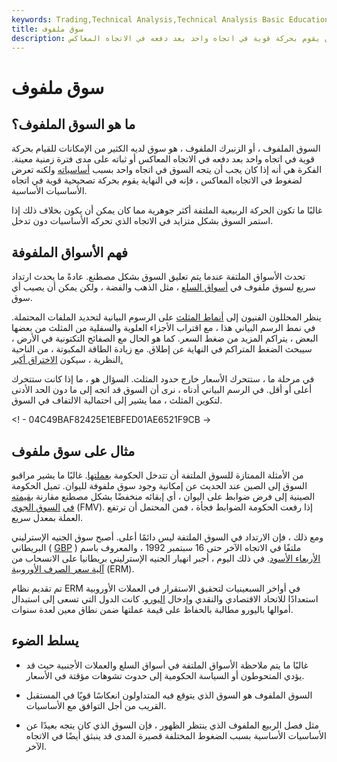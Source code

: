 ```yaml
---
keywords: Trading,Technical Analysis,Technical Analysis Basic Education
title: سوق ملفوف
description: في سوق ملتف ، تشير الأساسيات إلى أنه يمكن أن يقوم بحركة قوية في اتجاه واحد بعد دفعه في الاتجاه المعاكس.
---
```


# سوق ملفوف
## ما هو السوق الملفوف؟

السوق الملفوف ، أو الزنبرك الملفوف ، هو سوق لديه الكثير من الإمكانات للقيام بحركة قوية في اتجاه واحد بعد دفعه في الاتجاه المعاكس أو ثباته على مدى فترة زمنية معينة. الفكرة هي أنه إذا كان يجب أن يتجه السوق في اتجاه واحد بسبب [أساسياته](/fundamentals) ولكنه تعرض لضغوط في الاتجاه المعاكس ، فإنه في النهاية يقوم بحركة تصحيحية قوية في اتجاه الأساسيات الأساسية.

غالبًا ما تكون الحركة الربيعية الملتفة أكثر جوهرية مما كان يمكن أن يكون بخلاف ذلك إذا استمر السوق بشكل متزايد في الاتجاه الذي تحركه الأساسيات دون تدخل.

## فهم الأسواق الملفوفة

تحدث الأسواق الملتفة عندما يتم تعليق السوق بشكل مصطنع. عادةً ما يحدث ارتداد سريع لسوق ملفوف في [أسواق السلع](/commodity-market) ، مثل الذهب والفضة ، ولكن يمكن أن يصيب أي سوق.

ينظر المحللون الفنيون إلى [أنماط المثلث](/triangle) على الرسوم البيانية لتحديد الملفات المحتملة. في نمط الرسم البياني هذا ، مع اقتراب الأجزاء العلوية والسفلية من المثلث من بعضها البعض ، يتراكم المزيد من ضغط السعر. كما هو الحال مع الصفائح التكتونية في الأرض ، سيبحث الضغط المتراكم في النهاية عن إطلاق. مع زيادة الطاقة المكبوتة ، من الناحية النظرية ، سيكون [الاختراق أكبر.](/breakout)

في مرحلة ما ، ستتحرك الأسعار خارج حدود المثلث. السؤال هو ، ما إذا كانت ستتحرك أعلى أو أقل. في الرسم البياني أدناه ، نرى أن السوق قد اتجه إلى ما دون الحد الأدنى لتكوين المثلث ، مما يشير إلى احتمالية الالتفاف في السوق.

<! - 04C49BAF82425E1EBFED01AE6521F9CB ->

## مثال على سوق ملفوف

من الأمثلة الممتازة للسوق الملتفة أن تتدخل الحكومة [بعملتها](/currency). غالبًا ما يشير مراقبو السوق إلى الصين عند الحديث عن إمكانية وجود سوق ملفوفة لليوان. تميل الحكومة الصينية إلى فرض ضوابط على اليوان ، أي إبقائه منخفضًا بشكل مصطنع مقارنة [بقيمته في](/fairmarketvalue) [السوق الجوي](/fairmarketvalue) (FMV). إذا رفعت الحكومة الضوابط فجأة ، فمن المحتمل أن ترتفع العملة بمعدل سريع.

ومع ذلك ، فإن الارتداد في السوق الملتفة ليس دائمًا أعلى. أصبح سوق الجنيه الإسترليني البريطاني ( [GBP](/gbp) ) ملتفًا في الاتجاه الآخر حتى 16 سبتمبر 1992 ، والمعروف باسم [الأربعاء الأسود](/black-wednesday). في ذلك اليوم ، أجبر انهيار الجنيه الإسترليني بريطانيا على الانسحاب من [آلية سعر الصرف الأوروبية](/exchange-rate-mechanism) (ERM).

تم تقديم نظام ERM في أواخر السبعينيات لتحقيق الاستقرار في العملات الأوروبية استعدادًا للاتحاد الاقتصادي والنقدي وإدخال [اليورو](/euro). كانت الدول التي تسعى إلى استبدال أموالها باليورو مطالبة بالحفاظ على قيمة عملتها ضمن نطاق معين لعدة سنوات.

## يسلط الضوء

- غالبًا ما يتم ملاحظة الأسواق الملتفة في أسواق السلع والعملات الأجنبية حيث قد يؤدي المتحوطون أو السياسة الحكومية إلى حدوث تشوهات مؤقتة في الأسعار.

- السوق الملفوف هو السوق الذي يتوقع فيه المتداولون انعكاسًا قويًا في المستقبل القريب من أجل التوافق مع الأساسيات.

- مثل فصل الربيع الملفوف الذي ينتظر الظهور ، فإن السوق الذي كان يتجه بعيدًا عن الأساسيات الأساسية بسبب الضغوط المختلفة قصيرة المدى قد ينبثق أيضًا في الاتجاه الآخر.

